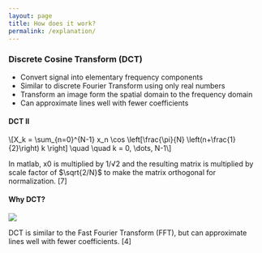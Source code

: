 ```yaml
---
layout: page
title: How does it work?
permalink: /explanation/
---
```

<script src="https://cdn.mathjax.org/mathjax/latest/MathJax.js?config=TeX-AMS-MML_HTMLorMML" type="text/javascript"></script>

### Discrete Cosine Transform (DCT)
* Convert signal into elementary frequency components
* Similar to discrete Fourier Transform using only real numbers
* Transform an image form the spatial domain to the frequency domain
* Can approximate lines well with fewer coefficients

#### DCT II
\\[X_k =
 \sum_{n=0}^{N-1} x_n \cos \left[\frac{\pi}{N} \left(n+\frac{1}{2}\right) k \right] \quad \quad k = 0, \dots, N-1\\]

 In matlab, x0 is multiplied by $1/√2$ and the resulting matrix is multiplied by scale factor of $\sqrt{2/N}$ to make the matrix orthogonal for normalization. [7]


#### Why DCT?
<img src="{{ site.baseurl }}/images/dctvsfft.gif">

DCT is similar to the Fast Fourier Transform (FFT), but can approximate lines well with fewer coefficients. [4]

